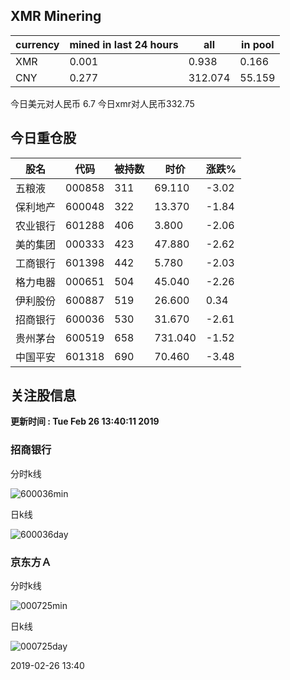 ## XMR Minering

|currency|mined in last 24 hours|all|in pool|
|---|---|---|---|
|XMR|0.001|0.938|0.166|
|CNY|0.277|312.074|55.159|

今日美元对人民币 6.7	今日xmr对人民币332.75


## 今日重仓股 

|股名|代码|被持数|时价|涨跌%|
|---|---|---|---|---|
|五粮液|000858|311|69.110|-3.02|
|保利地产|600048|322|13.370|-1.84|
|农业银行|601288|406|3.800|-2.06|
|美的集团|000333|423|47.880|-2.62|
|工商银行|601398|442|5.780|-2.03|
|格力电器|000651|504|45.040|-2.26|
|伊利股份|600887|519|26.600|0.34|
|招商银行|600036|530|31.670|-2.61|
|贵州茅台|600519|658|731.040|-1.52|
|中国平安|601318|690|70.460|-3.48|

## 关注股信息
**更新时间 : Tue Feb 26 13:40:11 2019**
### 招商银行 
分时k线

![600036min](http://image.sinajs.cn/newchart/min/n/sh600036.gif)

日k线

![600036day](http://image.sinajs.cn/newchart/daily/n/sh600036.gif)

### 京东方Ａ 
分时k线

![000725min](http://image.sinajs.cn/newchart/min/n/sz000725.gif)

日k线

![000725day](http://image.sinajs.cn/newchart/daily/n/sz000725.gif)

2019-02-26 13:40